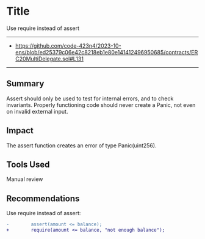 # Title
Use require instead of assert
* * *
- https://github.com/code-423n4/2023-10-ens/blob/ed25379c06e42c8218eb1e80e141412496950685/contracts/ERC20MultiDelegate.sol#L131
* * *
## Summary
Assert should only be used to test for internal errors, and to check invariants. Properly functioning code should never create a Panic, not even on invalid external input.

## Impact

The assert function creates an error of type Panic(uint256).

## Tools Used
Manual review
## Recommendations
Use require instead of assert:
```diff
-        assert(amount <= balance);
+        require(amount <= balance, "not enough balance");
```